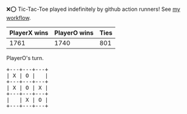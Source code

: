 :x::o: Tic-Tac-Toe played indefinitely by github action runners! See [my workflow](.github/workflows/play.yaml).

|PlayerX wins|PlayerO wins|Ties|
|-|-|-|
|1761|1740|801|

PlayerO's turn.

<pre>
+---+---+---+
| X | O |   |
+---+---+---+
| X | O | X |
+---+---+---+
|   | X | O |
+---+---+---+
</pre>